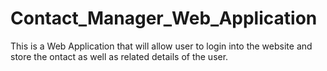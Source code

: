 # Contact_Manager_Web_Application
This is a Web Application that will allow user to login into the website and store the ontact as well as related details of the user.
